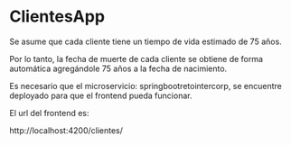 # ClientesApp

Se asume que cada cliente tiene un tiempo de vida estimado de 75 años.

Por lo tanto, la fecha de muerte de cada cliente se obtiene de forma automática agregándole 75 años a la fecha de nacimiento.

Es necesario que el microservicio: springbootretointercorp, se encuentre deployado para que el frontend pueda funcionar.

El url del frontend es:

http://localhost:4200/clientes/

